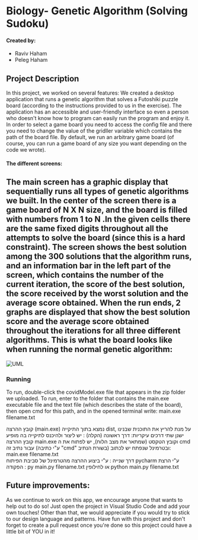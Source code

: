 # Biology- Genetic Algorithm (Solving Sudoku)

#### Created by:
- Raviv Haham
- Peleg Haham

Project Description
-
In this project, we worked on several features:
We created a desktop application that runs a genetic algorithm that solves a Futoshiki puzzle board (according to the instructions provided to us in the exercise).
The application has an accessible and user-friendly interface so even a person who doesn't know how to program can easily run the program and enjoy it.
In order to select a game board you need to access the config file and there you need to change the value of the gridller variable which contains the path of the board file. By default, we run an arbitrary game board (of course, you can run a game board of any size you want depending on the code we wrote).


#### The different screens:
The main screen has a graphic display that sequentially runs all types of genetic algorithms we built. In the center of the screen there is a game board of N X N size, and the board is filled with numbers from 1 to N .In the given cells there are the same fixed digits throughout all the attempts to solve the board (since this is a hard constraint).
The screen shows the best solution among the 300 solutions that the algorithm runs, and an information bar in the left part of the screen, which contains the number of the current iteration, the score of the best solution, the score received by the worst solution and the average score obtained. When the run ends, 2 graphs are displayed that show the best solution score and the average score obtained throughout the iterations for all three different algorithms.
This is what the board looks like when running the normal genetic algorithm:
-
![UML](https://imgur.com/aNS9oJA.png)


### Running
To run, double-click the covidModel.exe file that appears in the zip folder we uploaded.
To run, enter to the folder that contains the main.exe executable file and the text file (which describes the state of the board), then open cmd for this path, and in the opened terminal write: main.exe filename.txt

קובץ ההרצה (main.exe) נמצא בתוך התיקייה dist, על מנת להריץ את התוכנית שבנינו ישנן שתי דרכים עיקריות: 
דרך ראשונה (הקלה) : יש ליצור ולהיכנס לתיקייה בה מופיע קובץ ההרצה main.exe וקובץ הטקסט (שמתאר את מצב הלוח), יש לפתוח את ה cmd עבור נתיב זה (ע"י כתיבה "cmd"
בשורת הנתיב) ובטרמינל שנפתח יש לכתוב: main.exe filename.txt  
דרך שנייה : ע"י ביצוע ההרצה מהטרמינל של סביבת הפיתוח pycharm ע"י הרצת הפקודה : py main.py filename.txt  או לחילופין python main.py filename.txt


## Future improvements:

As we continue to work on this app, we encourage anyone that wants to help out to do so!
Just open the project in Visual Studio Code and add your own touches!
Other than that, we would appreciate if you would try to stick to our design language and patterns.
Have fun with this project and don't forget to create a pull request once you're done so this project could have a little bit of YOU in it!

